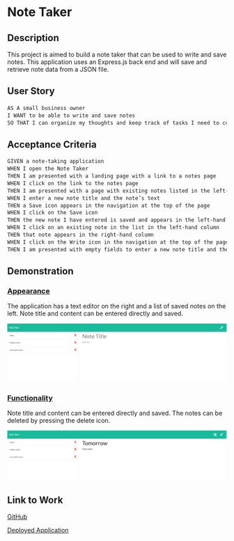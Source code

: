 # Note Taker
## Description

This project is aimed to build a note taker that can be used to write and save notes. This application uses an Express.js back end and will save and retrieve note data from a JSON file. 

## User Story

```md
AS A small business owner
I WANT to be able to write and save notes
SO THAT I can organize my thoughts and keep track of tasks I need to complete

```

## Acceptance Criteria

```md
GIVEN a note-taking application
WHEN I open the Note Taker
THEN I am presented with a landing page with a link to a notes page
WHEN I click on the link to the notes page
THEN I am presented with a page with existing notes listed in the left-hand column, plus empty fields to enter a new note title and the note’s text in the right-hand column
WHEN I enter a new note title and the note’s text
THEN a Save icon appears in the navigation at the top of the page
WHEN I click on the Save icon
THEN the new note I have entered is saved and appears in the left-hand column with the other existing notes
WHEN I click on an existing note in the list in the left-hand column
THEN that note appears in the right-hand column
WHEN I click on the Write icon in the navigation at the top of the page
THEN I am presented with empty fields to enter a new note title and the note’s text in the right-hand column
```

## Demonstration

### <ins>Appearance</ins>

The application has a text editor on the right and a list of saved notes on the left. Note title and content can be entered directly and saved.

![](./public/assets/images/appearance.png)

### <ins>Functionality</ins>

Note title and content can be entered directly and saved. The notes can be deleted by pressing the delete icon.

![](./public/assets/images/functionality.png)

## Link to Work

[GitHub](https://github.com/xzhw39/edward-xu-neptune)

[Deployed Application](https://drive.google.com/file/d/1L4TrgLS3D6bHsq2br29fEcA_80UeovxQ/view?usp=sharing)



